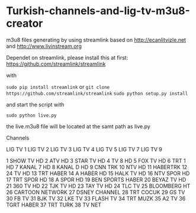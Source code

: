 # Turkish-channels-and-lig-tv-m3u8-creator
m3u8 files generating by using streamlink based on http://ecanlitvizle.net and http://www.livinstream.org

Dependet on streamlink, please install this at first: https://github.com/streamlink/streamlink

with 

`sudo pip install streamlink`
or
`git clone https://github.com/streamlink/streamlink`
`sudo python setup.py install`

and start the script with

`sudo python live.py`

the live.m3u8 file will be located at the samt path as live.py


Channels

LIG TV 1
LIG TV 2
LIG TV 3
LIG TV 4
LIG TV 5
LIG TV 7
LIG TV 9

1 SHOW TV HD
2 ATV HD
3 STAR TV HD
4 TV 8 HD
5 FOX TV HD
6 TRT 1 HD
7 KANAL 7 HD
8 KANAL D HD
9 CNN TRK
10 NTV HD
11 HABERTRK
12 24 TV HD
13 TRT HABER
14 A HABER HD
15 HALK TV HD
16 NTV SPOR HD
17 TRT SPOR HD
18 A SPOR HD
19 BEN SPORTS HABER
20 BEYAZ TV HD
21 360 TV HD
22 TJK TV HD
23 TAY TV HD
24 TLC TV
25 BLOOMBERG HT
26 CARTOON NETWORK
27 DSNEY CHANNEL
28 TRT COCUK
29 GS TV
30 FB TV
31 BJK TV
32 LKE TV
33 FLASH TV
34 TRT MUZK
35 A2 TV
36 TGRT HABER
37 TRT TURK
38 TV NET
